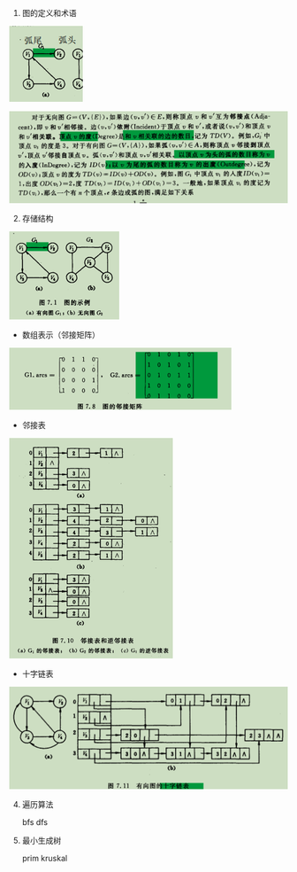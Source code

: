 1. 图的定义和术语
   
![Image text](https://github.com/7Meet112/Algorithm-Notes/blob/main/image/hutouhuwei.png)

![Image text](https://github.com/7Meet112/Algorithm-Notes/blob/main/image/ruduchudu.png)
 
2. 存储结构
   
![Image text](https://github.com/7Meet112/Algorithm-Notes/blob/main/image/basepic.png)

   - 数组表示（邻接矩阵）
     
   ![Image text](https://github.com/7Meet112/Algorithm-Notes/blob/main/image/lingjiejuzhen.png)
   - 邻接表
     
   ![Image text](https://github.com/7Meet112/Algorithm-Notes/blob/main/image/linjiebiao.png)
   - 十字链表
     
   ![Image text](https://github.com/7Meet112/Algorithm-Notes/blob/main/image/shizilianbiao.png)
   
4. 遍历算法
   
   bfs dfs
6. 最小生成树
   
   prim kruskal
